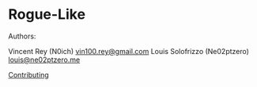 # Rogue-Like

Authors:

Vincent Rey (N0ich) <vin100.rey@gmail.com>
Louis Solofrizzo (Ne02ptzero) <louis@ne02ptzero.me>

[Contributing](Contributing.md)
